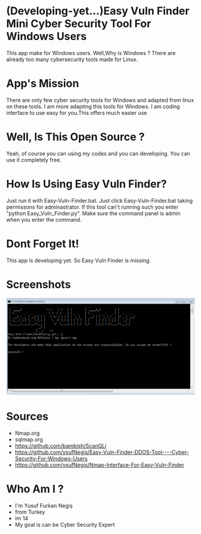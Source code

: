 # (Developing-yet...)Easy Vuln Finder Mini Cyber Security Tool For Windows Users
This app make for Windows users. Well,Why is Windows ? There are already too many cybersecurity tools made for Linux.
# App's Mission
There are only few cyber security tools for Windows and adapted from linux on these tools. I am more adapting this tools for Windows. I am coding interface to use easy for you.This  offers much easier use

# Well, Is This Open Source ?
Yeah, of course you can using my codes and you can developing. You can use it completely free.
# How Is Using Easy Vuln Finder?
Just run it with Easy-Vuln-Finder.bat. Just click Easy-Vuln-Finder.bat taking permissons for adminastrator. If this tool can't running such you enter  "python Easy_Vuln_Finder.py". Make sure the command panel is admin when you enter the command.
  
# Dont Forget It!
This app is developing yet. So Easy Vuln Finder is missing.
# Screenshots
![Screenshot](https://github.com/ysufNegis/Easy-Vuln-Finder-For-Windows-Users...-Developed-Yet/blob/main/bvc.PNG)
# Sources
  - Nmap.org
  - sqlmap.org
  - https://github.com/bambish/ScanQLi
  - https://github.com/ysufNegis/Easy-Vuln-Finder-DDOS-Tool----Cyber-Security-For-Windows-Users
  - https://github.com/ysufNegis/Nmap-Interface-For-Easy-Vuln-Finder
# Who Am I ?
  - I'm Yusuf Furkan Negiş
  - from Turkey
  - Im 14
  - My goal is can be Cyber Security Expert
  
  
  

